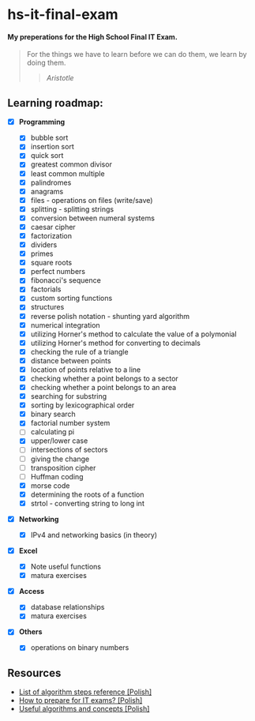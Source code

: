 # hs-it-final-exam

#### My preperations for the High School Final IT Exam.

> For the things we have to learn before we can do them, we learn by doing them.
>
> > _Aristotle_

## Learning roadmap:

-   [x] **Programming**

    -   [x] bubble sort
    -   [x] insertion sort
    -   [x] quick sort
    -   [x] greatest common divisor
    -   [x] least common multiple
    -   [x] palindromes
    -   [x] anagrams
    -   [x] files - operations on files (write/save)
    -   [x] splitting - splitting strings
    -   [x] conversion between numeral systems
    -   [x] caesar cipher
    -   [x] factorization
    -   [x] dividers
    -   [x] primes
    -   [x] square roots
    -   [x] perfect numbers
    -   [x] fibonacci's sequence
    -   [x] factorials
    -   [x] custom sorting functions
    -   [x] structures
    -   [x] reverse polish notation - shunting yard algorithm
    -   [x] numerical integration
    -   [x] utilizing Horner's method to calculate the value of a polymonial
    -   [x] utilizing Horner's method for converting to decimals
    -   [x] checking the rule of a triangle
    -   [x] distance between points
    -   [x] location of points relative to a line
    -   [x] checking whether a point belongs to a sector
    -   [x] checking whether a point belongs to an area
    -   [x] searching for substring
    -   [x] sorting by lexicographical order
    -   [x] binary search
    -   [x] factorial number system
    -   [ ] calculating pi
    -   [x] upper/lower case
    -   [ ] intersections of sectors
    -   [ ] giving the change
    -   [ ] transposition cipher
    -   [ ] Huffman coding
    -   [x] morse code
    -   [x] determining the roots of a function
    -   [x] strtol - converting string to long int

-   [x] **Networking**

    -   [x] IPv4 and networking basics (in theory)

-   [x] **Excel**

    -   [x] Note useful functions
    -   [x] matura exercises

-   [x] **Access**

    -   [x] database relationships
    -   [x] matura exercises

-   [x] **Others**
    -   [x] operations on binary numbers

## Resources

-   [List of algorithm steps reference [Polish]](https://eduinf.waw.pl/inf/alg/001_search/0001.php)
-   [How to prepare for IT exams? [Polish]](http://binarnie.pl/maturazinformatyki/)
-   [Useful algorithms and concepts [Polish]](https://sszczep.github.io/Niezbednik-Maturzysty-Informatyka/)
